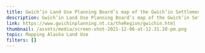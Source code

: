 ```yaml
---
title: Gwich’in Land Use Planning Board’s map of the Gwich’in Settlement Region
description: Gwich’in Land Use Planning Board’s map of the Gwich’in Settlement Region
link: https://www.gwichinplanning.nt.ca/theRegion/gwichin.html
thumbnail: /assets/media/screen-shot-2021-12-06-at-12.31.20-pm.png
topic: Mapping Alaska Land Use
filters: []
---
```

